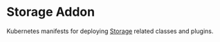 # Storage Addon

Kubernetes manifests for deploying [Storage](https://kubernetes.io/docs/concepts/storage/) related classes and plugins.

